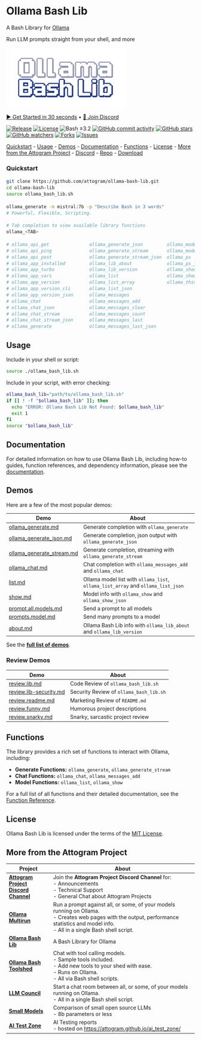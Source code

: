 # Ollama Bash Lib

A Bash Library for [Ollama](https://github.com/ollama/ollama)

Run LLM prompts straight from your shell, and more

![Logo](docs/logos/logo.320x160.png)

[▶️ Get Started in 30 seconds](#quickstart) • [💬 Join Discord][discord-invite]

[![Release](https://img.shields.io/github/v/release/attogram/ollama-bash-lib?style=flat)](https://github.com/attogram/ollama-bash-lib/releases)
[![License](https://img.shields.io/github/license/attogram/ollama-bash-lib?style=flat)](./LICENSE)
![Bash ≥3.2](https://img.shields.io/badge/bash-%3E=3.2-blue?style=flat)
[![GitHub commit activity](https://img.shields.io/github/commit-activity/t/attogram/ollama-bash-lib?style=flat)](https://github.com/attogram/ollama-bash-lib/commits/main/)
[![GitHub stars](https://img.shields.io/github/stars/attogram/ollama-bash-lib?style=flat)](https://github.com/attogram/ollama-bash-lib/stargazers)
[![GitHub watchers](https://img.shields.io/github/watchers/attogram/ollama-bash-lib?style=flat)](https://github.com/attogram/ollama-bash-lib/watchers)
[![Forks](https://img.shields.io/github/forks/attogram/ollama-bash-lib?style=flat)](https://github.com/attogram/ollama-bash-lib/forks)
[![Issues](https://img.shields.io/github/issues/attogram/ollama-bash-lib?style=flat)](https://github.com/attogram/ollama-bash-lib/issues)

[Quickstart](#quickstart) -
[Usage](#usage) -
[Demos](#demos) -
[Documentation](docs/README.md) -
[Functions](#functions) -
[License](#license) -
[More from the Attogram Project](#more-from-the-attogram-project) -
[Discord][discord-invite] -
[Repo](https://github.com/attogram/ollama-bash-lib) -
[Download](https://raw.githubusercontent.com/attogram/ollama-bash-lib/refs/heads/main/ollama_bash_lib.sh)

### Quickstart

```bash
git clone https://github.com/attogram/ollama-bash-lib.git
cd ollama-bash-lib
source ollama_bash_lib.sh

ollama_generate -m mistral:7b -p "Describe Bash in 3 words"
# Powerful, Flexible, Scripting.

# Tab completion to view available library functions
ollama_<TAB>

# ollama_api_get               ollama_generate_json         ollama_model_random
# ollama_api_ping              ollama_generate_stream       ollama_model_unload
# ollama_api_post              ollama_generate_stream_json  ollama_ps
# ollama_app_installed         ollama_lib_about             ollama_ps_json
# ollama_app_turbo             ollama_lib_version           ollama_show
# ollama_app_vars              ollama_list                  ollama_show_json
# ollama_app_version           ollama_list_array            ollama_thinking
# ollama_app_version_cli       ollama_list_json             
# ollama_app_version_json      ollama_messages              
# ollama_chat                  ollama_messages_add          
# ollama_chat_json             ollama_messages_clear        
# ollama_chat_stream           ollama_messages_count        
# ollama_chat_stream_json      ollama_messages_last         
# ollama_generate              ollama_messages_last_json
```

## Usage

Include in your shell or script:
```bash
source ./ollama_bash_lib.sh
```

Include in your script, with error checking:
```bash
ollama_bash_lib="path/to/ollama_bash_lib.sh"
if [[ ! -f "$ollama_bash_lib" ]]; then
  echo "ERROR: Ollama Bash Lib Not Found: $ollama_bash_lib"
  exit 1
fi
source "$ollama_bash_lib"
```

## Documentation

For detailed information on how to use Ollama Bash Lib, including how-to guides, function references, and dependency information, please see the [documentation](docs/README.md).

## Demos

Here are a few of the most popular demos:

| Demo                                                         | About                                                                            |
|--------------------------------------------------------------|----------------------------------------------------------------------------------|
| [ollama_generate.md](demos/ollama_generate.md)               | Generate completion with `ollama_generate`                                       |
| [ollama_generate_json.md](demos/ollama_generate_json.md)     | Generate completion, json output with `ollama_generate_json`                     |
| [ollama_generate_stream.md](demos/ollama_generate_stream.md) | Generate completion, streaming with `ollama_generate_stream`                     |
| [ollama_chat.md](demos/ollama_chat.md)                       | Chat completion with `ollama_messages_add` and `ollama_chat`                     |
| [list.md](demos/list.md)                                     | Ollama model list with `ollama_list`, `ollama_list_array` and `ollama_list_json` |
| [show.md](demos/show.md)                                     | Model info with `ollama_show` and `ollama_show_json`                             |
| [prompt.all.models.md](demos/prompt.all.models.md)           | Send a prompt to all models                                                      |
| [prompts.model.md](demos/prompts.model.md)                   | Send many prompts to a model                                                     |
| [about.md](demos/about.md)                                   | Ollama Bash Lib info with `ollama_lib_about` and `ollama_lib_version`            |

See the **[full list of demos](demos/README.md)**.

### Review Demos

| Demo                                                   | About                                   |
|--------------------------------------------------------|-----------------------------------------|
| [review.lib.md](demos/review.lib.md)                   | Code Review of `ollama_bash_lib.sh`     |
| [review.lib-security.md](demos/review.lib-security.md) | Security Review of `ollama_bash_lib.sh` |
| [review.readme.md](demos/review.readme.md)             | Marketing Review of `README.md`         |
| [review.funny.md](demos/review.funny.md)               | Humorous project descriptions           |
| [review.snarky.md](demos/review.snarky.md)             | Snarky, sarcastic project review        |

## Functions

The library provides a rich set of functions to interact with Ollama, including:

*   **Generate Functions:** `ollama_generate`, `ollama_generate_stream`
*   **Chat Functions:** `ollama_chat`, `ollama_messages_add`
*   **Model Functions:** `ollama_list`, `ollama_show`

For a full list of all functions and their detailed documentation, see the [Function Reference](docs/functions.md).

## License

Ollama Bash Lib is licensed under the terms of the [MIT License](LICENSE).

## More from the Attogram Project

| Project                                                     | About                                                                                                                                                                                           |
|-------------------------------------------------------------|-------------------------------------------------------------------------------------------------------------------------------------------------------------------------------------------------|
| [**Attogram Project<br />Discord Channel**][discord-invite] | Join the **Attogram Project Discord Channel** for:<br />- Announcements<br />- Technical Support<br />- General Chat about Attogram Projects                                                    |
| [**Ollama Multirun**][ollama-multirun]                      | Run a prompt against all, or some, of your models running on Ollama.<br />- Creates web pages with the output, performance statistics and model info.<br />- All in a single Bash shell script. |
| [**Ollama Bash Lib**][ollama-bash-lib]                      | A Bash Library for Ollama                                                                                                                                                                       | 
| [**Ollama Bash Toolshed**][ollama-bash-toolshed]            | Chat with tool calling models.<br />- Sample tools included.<br />- Add new tools to your shed with ease.<br />- Runs on Ollama.<br />- All via Bash shell scripts.                             |
| [**LLM Council**][llm-council]                              | Start a chat room between all, or some, of your models running on Ollama.<br />- All in a single Bash shell script.                                                                             |
| [**Small Models**][small-models]                            | Comparison of small open source LLMs<br />- 8b parameters or less                                                                                                                               |
| [**AI Test Zone**][ai_test_zone]                            | AI Testing reports<br />- hosted on https://attogram.github.io/ai_test_zone/                                                                                                                    |

[discord-invite]: <https://discord.gg/BGQJCbYVBa> "Attogram Project Discord Channel"
[ollama-multirun]: <https://github.com/attogram/ollama-multirun> "Ollama Multirun"
[ollama-bash-toolshed]: <https://github.com/attogram/ollama-bash-toolshed> "Ollama Bash Toolshed"
[llm-council]: <https://github.com/attogram/llm-council> "LLM Council"
[ollama-bash-lib]: <https://github.com/attogram/ollama-bash-lib> "Ollama Bash Lib"
[small-models]: <https://github.com/attogram/small-models> "Small Models"
[ai_test_zone]: <https://github.com/attogram/ai_test_zone> "AI Test Zone"
